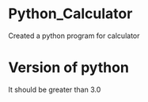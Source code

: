 # Python_Calculator
Created a python program for calculator

# Version of python
It should be greater than 3.0
